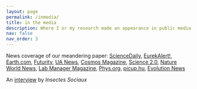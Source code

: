 ```yaml
---
layout: page
permalink: /inmedia/
title: in the media
description: Where I or my research made an appearance in public media.
nav: false
nav_order: 3
---
```


News coverage of our meandering paper:
[ScienceDaily](https://www.sciencedaily.com/releases/2023/01/230130112359.htm),
[EurekAlert!](https://www.eurekalert.org/news-releases/977719),
[Earth.com](https://www.earth.com/news/meandering-ants-have-a-method-to-their-madness/),
[Futurity](https://www.futurity.org/rock-ants-methodical-movement-2873252/),
[UA News](https://news.arizona.edu/story/ants-go-marching-%E2%80%A6-methodically),
[Cosmos Magazine](https://cosmosmagazine.com/nature/ant-walk-meander/),
[Science 2.0](https://www.science20.com/news_staff/no_random_walk_ants_meander_systematically-256447),
[Nature World News](https://www.natureworldnews.com/articles/55288/20230201/rock-ants-take-meandering-path-when-exploring-around-nest.htm),
[Lab Manager Magazine](https://www.labmanager.com/the-ants-go-marching-in-a-methodical-way-29748),
[Phys.org](https://phys.org/visualstories/2023-02-ants-methodically.amp),
[picup.hu](https://picup.hu/the-ants-go-marching-methodically/),
[Evolution News](https://evolutionnews.org/2023/03/ant-navigation-fascinates-engineers/)


An [interview](https://insectessociaux.com/2024/02/13/interview-with-a-social-insect-scientist-stefan-popp/) by _Insectes Sociaux_
